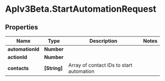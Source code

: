 # ApIv3Beta.StartAutomationRequest

## Properties

Name | Type | Description | Notes
------------ | ------------- | ------------- | -------------
**automationId** | **Number** |  | 
**actionId** | **Number** |  | 
**contacts** | **[String]** | Array of contact IDs to start automation | 


